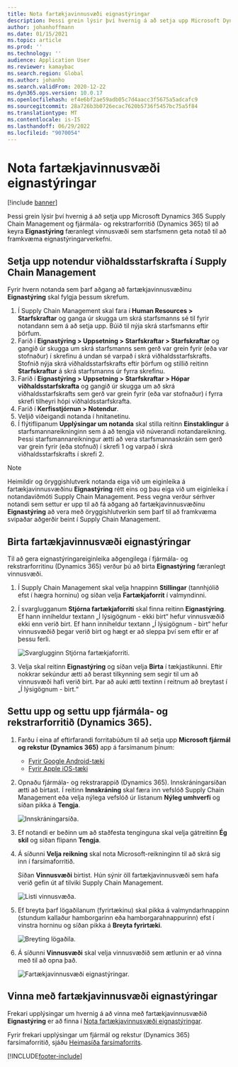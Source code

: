 ```yaml
---
title: Nota fartækjavinnusvæði eignastýringar
description: Þessi grein lýsir því hvernig á að setja upp Microsoft Dynamics 365 Supply Chain Management og fjármála- og rekstrarforritið (Dynamics 365) til að keyra farsímavinnusvæði eignastýringar sem starfsmenn geta notað til að framkvæma eignastýringarverkefni.
author: johanhoffmann
ms.date: 01/15/2021
ms.topic: article
ms.prod: ''
ms.technology: ''
audience: Application User
ms.reviewer: kamaybac
ms.search.region: Global
ms.author: johanho
ms.search.validFrom: 2020-12-22
ms.dyn365.ops.version: 10.0.17
ms.openlocfilehash: ef4e6bf2ae59adb05c7d4aacc3f5675a5adcafc9
ms.sourcegitcommit: 28a726b3b0726ecac7620b5736f5457bc75a5f84
ms.translationtype: MT
ms.contentlocale: is-IS
ms.lasthandoff: 06/29/2022
ms.locfileid: "9070054"
---
```

# <a name="set-up-the-asset-management-mobile-workspace"></a>Nota fartækjavinnusvæði eignastýringar

[!include [banner](../includes/banner.md)]

Þessi grein lýsir því hvernig á að setja upp Microsoft Dynamics 365 Supply Chain Management og fjármála- og rekstrarforritið (Dynamics 365) til að keyra **Eignastýring** færanlegt vinnusvæði sem starfsmenn geta notað til að framkvæma eignastýringarverkefni.

## <a name="set-up-maintenance-worker-users-in-supply-chain-management"></a>Setja upp notendur viðhaldsstarfskrafta í Supply Chain Management

Fyrir hvern notanda sem þarf aðgang að fartækjavinnusvæðinu **Eignastýring** skal fylgja þessum skrefum.

1. Í Supply Chain Management skal fara í **Human Resources \> Starfskraftar** og ganga úr skugga um skrá starfsmanns sé til fyrir notandann sem á að setja upp. Búið til nýja skrá starfsmanns eftir þörfum.
1. Farið í **Eignastýring \> Uppsetning \> Starfskraftar \> Starfskraftar** og gangið úr skugga um skrá starfsmanns sem gerð var grein fyrir (eða var stofnaður) í skrefinu á undan sé varpað í skrá viðhaldsstarfskrafts. Stofnið nýja skrá viðhaldsstarfskrafts eftir þörfum og stillið reitinn **Starfskraftur** á skrá starfsmanns úr fyrra skrefinu.
1. Farið í **Eignastýring \> Uppsetning \> Starfskraftar \> Hópar viðhaldsstarfskrafta** og gangið úr skugga um að skrá viðhaldsstarfskrafts sem gerð var grein fyrir (eða var stofnaður) í fyrra skrefi tilheyri hópi viðhaldsstarfskrafta.
1. Farið í **Kerfisstjórnun \> Notendur**.
1. Veljið viðeigandi notanda í hnitanetinu.
1. Í flýtiflipanum **Upplýsingar um notanda** skal stilla reitinn **Einstaklingur** á starfsmannareikninginn sem á að tengja við núverandi notandareikning. Þessi starfsmannareikningur ætti að vera starfsmannaskráin sem gerð var grein fyrir (eða stofnuð) í skrefi 1 og varpað í skrá viðhaldsstarfskrafts í skrefi 2.

> [!NOTE]
> Heimildir og öryggishlutverk notanda eiga við um eiginleika á fartækjavinnusvæðinu **Eignastýring** rétt eins og þau eiga við um eiginleika í notandaviðmóti Supply Chain Management. Þess vegna verður sérhver notandi sem settur er upp til að fá aðgang að fartækjavinnusvæðinu **Eignastýring** að vera með öryggishlutverkin sem þarf til að framkvæma svipaðar aðgerðir beint í Supply Chain Management.

## <a name="publish-the-asset-management-mobile-workspace"></a>Birta fartækjavinnusvæði eignastýringar

Til að gera eignastýringareiginleika aðgengilega í fjármála- og rekstrarforritinu (Dynamics 365) verður þú að birta **Eignastýring** færanlegt vinnusvæði.

1. Í Supply Chain Management skal velja hnappinn **Stillingar** (tannhjólið efst í hægra horninu) og síðan velja **Fartækjaforrit** í valmyndinni.
1. Í svarglugganum **Stjórna fartækjaforriti** skal finna reitinn **Eignastýring**. Ef hann inniheldur textann „Í lýsigögnum - ekki birt“ hefur vinnusvæðið ekki enn verið birt. Ef hann inniheldur textann „Í lýsigögnum - birt“ hefur vinnusvæðið þegar verið birt og hægt er að sleppa því sem eftir er af þessu ferli.

    ![Svarglugginn Stjórna fartækjaforriti.](media/mobile-workspaces.png "Stjórna svarglugga fyrir farsímaforrit")

1. Velja skal reitinn **Eignastýring** og síðan velja **Birta** í tækjastikunni. Eftir nokkrar sekúndur ætti að berast tilkynning sem segir til um að vinnusvæði hafi verið birt. Þar að auki ætti textinn í reitnum að breytast í „Í lýsigögnum - birt.“

## <a name="install-and-set-up-the-finance-and-operations-dynamics-365-mobile-app"></a>Settu upp og settu upp fjármála- og rekstrarforritið (Dynamics 365).

1. Farðu í eina af eftirfarandi forritabúðum til að setja upp **Microsoft fjármál og rekstur (Dynamics 365)** app á farsímanum þínum:

    - [Fyrir Google Android-tæki](https://go.microsoft.com/fwlink/?linkid=850662)
    - [Fyrir Apple iOS-tæki](https://go.microsoft.com/fwlink/?linkid=850663)

1. Opnaðu fjármála- og rekstrarappið (Dynamics 365). Innskráningarsíðan ætti að birtast. Í reitinn **Innskráning** skal færa inn vefslóð Supply Chain Management eða velja nýlega vefslóð úr listanum **Nýleg umhverfi** og síðan pikka á **Tengja**.

    ![Innskráningarsíða.](media/mobile-app-sign-in.png "Innskráningarsíða")

1. Ef notandi er beðinn um að staðfesta tenginguna skal velja gátreitinn **Ég skil** og síðan flipann **Tengja**.
1. Á síðunni **Velja reikning** skal nota Microsoft-reikninginn til að skrá sig inn í farsímaforritið.

    Síðan **Vinnusvæði** birtist. Hún sýnir öll fartækjavinnusvæði sem hafa verið gefin út af tilviki Supply Chain Management.

    ![Listi vinnusvæða.](media/mobile-app-workspaces.png "Listi vinnusvæða")

1. Ef breyta þarf lögaðilanum (fyrirtækinu) skal pikka á valmyndarhnappinn (stundum kallaður hamborgarinn eða hamborgarahnappurinn) efst í vinstra horninu og síðan pikka á **Breyta fyrirtæki**.

    ![Breyting lögaðila.](media/mobile-app-change-comp.png "Breying lögaðila")

1. Á síðunni **Vinnusvæði** skal velja vinnusvæðið sem ætlunin er að vinna með til að opna það.

    ![Fartækjavinnusvæði eignastýringar.](media/mobile-app-asset-workspace.png "Fartækjavinnusvæði eignastýringar")

## <a name="work-with-the-asset-management-mobile-workspace"></a>Vinna með fartækjavinnusvæði eignastýringar

Frekari upplýsingar um hvernig á að vinna með fartækjavinnusvæðið **Eignastýring** er að finna í [Nota fartækjavinnusvæði eignastýringar](asset-management-mobile-workspace.md).

Fyrir frekari upplýsingar um fjármál og rekstur (Dynamics 365) farsímaforritið, sjáðu [Heimasíða farsímaforrits](../../fin-ops-core/dev-itpro/mobile-apps/Mobile-app-home-page.md).


[!INCLUDE[footer-include](../../includes/footer-banner.md)]
